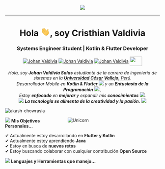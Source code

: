 <p align="center">
  <img src="https://github.com/thompsonemerson/thompsonemerson/raw/master/cover-thompson.png" height="200"/>
</p>
<hr>
<h1 align="center">Hola <img src="https://raw.githubusercontent.com/ABSphreak/ABSphreak/master/gifs/Hi.gif" width="30px">, soy Cristhian Valdivia</h1>
<h3 align="center"> Systems Engineer Student | Kotlin & Flutter Developer</h3>
<p align="center">
<a href="https://www.linkedin.com/in/cristhianvaldivia/" target="blank"><img align="center" src="https://cdn.jsdelivr.net/npm/simple-icons@3.0.1/icons/linkedin.svg" alt="Johan Valdivia" height="30" width="40" /></a>
<a href="https://www.facebook.com/johanvaldivias" target="blank"><img align="center" src="https://cdn.jsdelivr.net/npm/simple-icons@3.0.1/icons/facebook.svg" alt="Johan Valdivia" height="30" width="40" /></a>
<a href="https://leetcode.com/crisvaldivia1093/" target="blank"><img align="center" src="https://cdn.jsdelivr.net/npm/simple-icons@3.0.1/icons/leetcode.svg" alt="Johan Valdivia" height="30" width="40" /></a>
 <a href = "email: crisvaldivia1093@gmail.com"><img align="center" src="https://simpleicons.org/icons/gmail.svg" height="30" width="40" /></a>
</p>
</p>



<p align="center">
  <em>
   Hola, soy <b> Johan Valdivia Salas</b> estudiante de la carrera de ingenieria de sistemas en la  <a href="https://www.ucv.edu.pe/pregrado/admision/carreras-profesionales/ingenieria-de-sistemas/"> <b>Universidad César Vallejo</b>, Perú</a>. <br>
     Desarrollador Mobile en <b>Kotlin & Flutter</b> <img src="https://github.com/TheDudeThatCode/TheDudeThatCode/blob/master/Assets/Developer.gif" width="30px"> y un <b>Entusiasta de la Programación</b>&nbsp;<img src="https://github.com/TheDudeThatCode/TheDudeThatCode/blob/master/Assets/Designer.gif" width="36px">&nbsp,<br>Estoy <b>enfocado</b>
    en <b>mejorar</b> y expandir mis
    <b>conocimientos</b> <img src="https://github.com/TheDudeThatCode/TheDudeThatCode/blob/master/Assets/Rocket.gif" width="18px">.
  </em> 
  <br>
  <img src="https://media.giphy.com/media/VgCDAzcKvsR6OM0uWg/giphy.gif" width="50" /> <b><i>La tecnología se alimenta de la creatividad y la pasión.</i></b> <img src="https://media.giphy.com/media/7j2hfyeVcDtf2/giphy.gif" width="50" />
</p>

<p align="left"> <img src="https://komarev.com/ghpvc/?username=akash-chowrasia&label=Profile%20views&color=0e75b6&style=flat" alt="akash-chowrasia" /> </p>
<img align="right" width=300px alt="Unicorn" src="https://media.giphy.com/media/3ohs4BSacFKI7A717y/giphy.gif" />

<img src="https://media.giphy.com/media/ObNTw8Uzwy6KQ/giphy.gif" width="30px">&nbsp;**Mis Objetivos Personales...**

✔ Actualmente estoy desarrollando en **Flutter y Kotlin**<br>
✔ Actualmente estoy aprendiendo **Java**<br>
✔ Estoy en busca de **nuevos retos**<br>
✔ Estoy buscando colaborar con cualquier contribución **Open Source**<b>
 

<img src="https://media.giphy.com/media/ObNTw8Uzwy6KQ/giphy.gif" width="30px">&nbsp;**Lenguajes y Herramientas que manejo...**
<p align="left">
